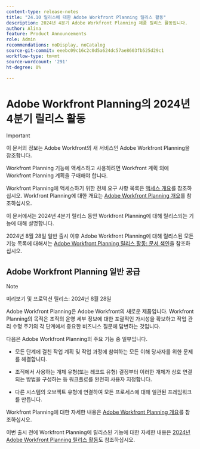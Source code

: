 ```yaml
---
content-type: release-notes
title: "24.10 릴리스에 대한 Adobe Workfront Planning 릴리스 활동"
description: 2024년 4분기 Adobe Workfront Planning 제품 릴리스 활동입니다.
author: Alina
feature: Product Announcements
role: Admin
recommendations: noDisplay, noCatalog
source-git-commit: eeebc09c16c2c0d5a624dc57ae8603fb525d29c1
workflow-type: tm+mt
source-wordcount: '291'
ht-degree: 0%

---
```



# Adobe Workfront Planning의 2024년 4분기 릴리스 활동

<!--remove this important intro after the 25.1 release-->

>[!IMPORTANT]
>
>이 문서의 정보는 Adobe Workfront의 새 서비스인 Adobe Workfront Planning을 참조합니다.
>
>Workfront Planning 기능에 액세스하고 사용하려면 Workfront 계획 외에 Workfront Planning 계획을 구매해야 합니다.
>
>Workfront Planning에 액세스하기 위한 전체 요구 사항 목록은 [액세스 개요](/help/quicksilver/planning/access/access-overview.md)를 참조하십시오.
>Workfront Planning에 대한 개요는 [Adobe Workfront Planning 개요](/help/quicksilver/planning/general/planning-overview.md)를 참조하십시오.
>

이 문서에서는 2024년 4분기 릴리스 동안 Workfront Planning에 대해 릴리스되는 기능에 대해 설명합니다.

<!--keep the sentence below for all future quarterly release pages-->
<!--remove the general activity mention after fourth quarter 2024 is released-->

2024년 8월 28일 일반 출시 이후 Adobe Workfront Planning에 대해 릴리스된 모든 기능 목록에 대해서는 [Adobe Workfront Planning 릴리스 활동: 문서 색인](/help/quicksilver/product-announcements/product-releases/planning-release-activity/planning-release-activity-article-index.md)을 참조하십시오.

## Adobe Workfront Planning 일반 공급

>[!NOTE]
>
>미리보기 및 프로덕션 릴리스: 2024년 8월 28일

Adobe Workfront Planning은 Adobe Workfront의 새로운 제품입니다. Workfront Planning의 목적은 조직의 운영 세부 정보에 대한 포괄적인 가시성을 확보하고 작업 관리 수명 주기의 각 단계에서 중요한 비즈니스 질문에 답변하는 것입니다.

다음은 Adobe Workfront Planning의 주요 기능 중 일부입니다.

* 모든 단계에 걸친 작업 계획 및 작업 과정에 참여하는 모든 이해 당사자를 위한 문제를 해결합니다.

* 조직에서 사용하는 개체 유형(또는 레코드 유형) 결정부터 이러한 개체가 상호 연결되는 방법을 구성하는 등 워크플로를 완전히 사용자 지정합니다.

* 다른 시스템의 오브젝트 유형에 연결하여 모든 프로세스에 대해 일관된 프레임워크를 만듭니다.

Workfront Planning에 대한 자세한 내용은 [Adobe Workfront Planning 개요](/help/quicksilver/planning/general/planning-overview.md)를 참조하십시오.

이번 출시 전에 Workfront Planning에 릴리스된 기능에 대한 자세한 내용은 [2024년 Adobe Workfront Planning 릴리스 활동](/help/quicksilver/planning/general/release-activity.md)도 참조하십시오.
